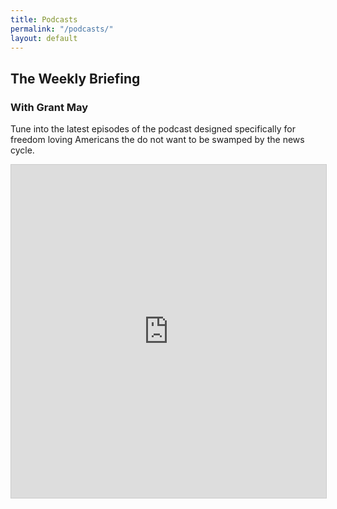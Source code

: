 ```yaml
---
title: Podcasts
permalink: "/podcasts/"
layout: default
---
```


<style>
  @media screen and (max-width: 800px) {
    .about-text {
      padding: 0;
    }
  }
</style>

<div class="topnav-spacer"></div>
<div class="topnav-spacer"></div>
<div class="index-sections content">
  <div class="about-wrapper section wide">
    <div class="about-text">
      <h2 class="red-header">The Weekly Briefing</h2>
      <h3>With Grant May</h3>
      <p>Tune into the latest episodes of the podcast designed specifically for freedom loving Americans the do not want to be swamped by the news cycle.</p>
    </div>
    <div class="about-text" style="background: url(https://miro.medium.com/max/882/1*9EBHIOzhE1XfMYoKz1JcsQ.gif) center center no-repeat;">
      <iframe class="airtable-embed" src="https://airtable.com/embed/shrMEDVHZgVPqEmgH?backgroundColor=blue" frameborder="0" onmousewheel="" width="100%" height="533" style="background: transparent; border: 1px solid #ccc;" src="https://anchor.fm/grant-may"></iframe>
    </div>
  </div>
</div>